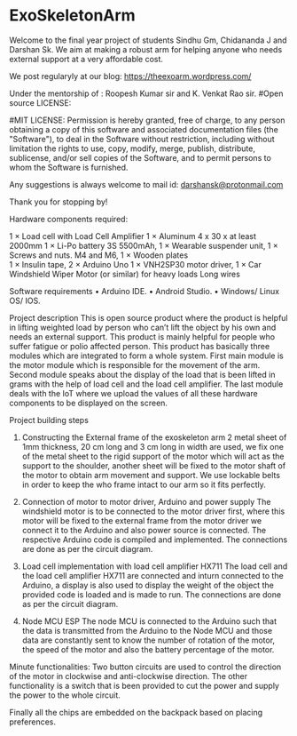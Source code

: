 # ExoSkeletonArm
Welcome to the final year project of students Sindhu Gm, Chidananda J and Darshan Sk. We aim at making a robust arm for helping anyone who needs external support at a very affordable cost.

We post regularyly at our blog: https://theexoarm.wordpress.com/


Under the mentorship of : Roopesh Kumar sir and K. Venkat Rao sir.
#Open source LICENSE:

#MIT LICENSE:
Permission is hereby granted, free of charge, to any person obtaining a copy of this software and associated documentation files (the "Software"), to deal in the Software without restriction, including without limitation the rights to use, copy, modify, merge, publish, distribute, sublicense, and/or sell copies of the Software, and to permit persons to whom the Software is furnished.


Any suggestions is always welcome to mail id: darshansk@protonmail.com

Thank you for stopping by!

Hardware components required: 

1 × Load cell with Load Cell Amplifier
1 × Aluminum 4 x 30 x at least 2000mm
1 × Li-Po battery 3S 5500mAh, 
1 × Wearable suspender unit, 
1 × Screws and nuts. M4 and M6, 
1 × Wooden plates  
1 × Insulin tape, 
2 × Arduino Uno 
1 × VNH2SP30 motor driver, 
1 × Car Windshield Wiper Motor (or similar) for heavy loads Long wires

Software requirements
•    Arduino IDE.
•    Android Studio.
•    Windows/ Linux OS/ IOS.

Project description 
This is open source product where the product is helpful in lifting weighted load by person who can’t lift the object by his own and needs an external support. This product is mainly helpful for people who suffer fatigue or polio affected person. This product has basically three modules which are integrated to form a whole system. First main module is the motor module which is responsible for the movement of the arm. Second module speaks about the display of the load that is been lifted in grams with the help of load cell and the load cell amplifier. The last module deals with the IoT where we upload the values of all these hardware components to be displayed on the screen.

Project building steps

1.    Constructing the External frame of the exoskeleton arm
2 metal sheet of 1mm thickness, 20 cm long and 3 cm long in width are used, we fix one of the metal sheet to the rigid support of the motor which will act as the support to the shoulder, another sheet will be fixed to the motor shaft of the motor to obtain arm movement and support. We use lockable belts in order to keep the who frame intact to our arm so it fits perfectly.

2.    Connection of motor to motor driver, Arduino and power supply
The windshield motor is to be connected to the motor driver first, where this motor will be fixed to the external frame from the motor driver we connect it to the Arduino and also power source is connected. The respective Arduino code is compiled and implemented. The connections are done as per the circuit diagram.

3.    Load cell implementation with load cell amplifier HX711
The load cell and the load cell amplifier HX711 are connected and inturn connected to the Arduino, a display is also used to display the weight of the object the provided code is loaded and is made to run. The connections are done as per the circuit diagram.

4.    Node MCU ESP 
The node MCU is connected to the Arduino such that the data is transmitted from the Arduino to the Node MCU and those data are constantly sent to know the number of rotation of the motor, the speed of the motor and also the battery percentage of the motor. 

Minute functionalities: Two button circuits are used to control the direction of the motor in clockwise and anti-clockwise direction.
The other functionality is a switch that is been provided to cut the power and supply the power to the whole circuit.

Finally all the chips are embedded on the backpack based on placing preferences.

